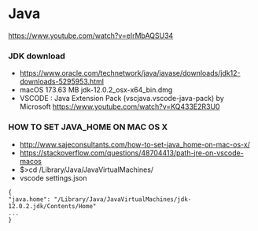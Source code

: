 # Java
https://www.youtube.com/watch?v=eIrMbAQSU34
### JDK download
- https://www.oracle.com/technetwork/java/javase/downloads/jdk12-downloads-5295953.html
- macOS	173.63 MB  	jdk-12.0.2_osx-x64_bin.dmg
- VSCODE :  Java Extension Pack (vscjava.vscode-java-pack) by Microsoft
https://www.youtube.com/watch?v=KQ433E2R3U0
### HOW TO SET JAVA_HOME ON MAC OS X 
- http://www.sajeconsultants.com/how-to-set-java_home-on-mac-os-x/
- https://stackoverflow.com/questions/48704413/path-jre-on-vscode-macos
- $>cd /Library/Java/JavaVirtualMachines/
- vscode settings.json
```
{ 
"java.home": "/Library/Java/JavaVirtualMachines/jdk-12.0.2.jdk/Contents/Home"
...
}
```
